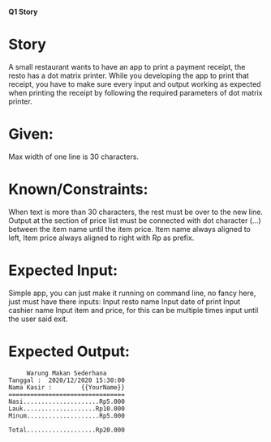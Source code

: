 **Q1 Story**

Story
=
A small restaurant wants to have an app to print a payment receipt, the resto has a dot matrix printer. While you developing the app to print that receipt, you have to make sure every input and output working as expected when printing the receipt by following the required parameters of dot matrix printer.

Given:
=
Max width of one line is 30 characters.

Known/Constraints:
=
When text is more than 30 characters, the rest must be over to the new line.
Output at the section of price list must be connected with dot character (...) between the item name until the item price.
Item name always aligned to left, Item price always aligned to right with Rp as prefix.

Expected Input:
=
Simple app, you can just make it running on command line, no fancy here, just must have there inputs:
Input resto name
Input date of print
Input cashier name
Input item and price, for this can be multiple times input until the user said exit.

Expected Output:
=

```
     Warung Makan Sederhana
Tanggal :  2020/12/2020 15:30:00
Nama Kasir : 	    {{YourName}}
================================
Nasi.....................Rp5.000
Lauk....................Rp10.000
Minum....................Rp5.000

Total...................Rp20.000
```
